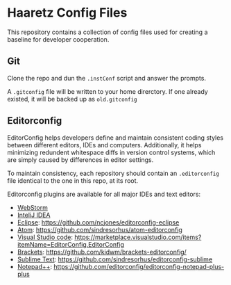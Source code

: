 # Haaretz Config Files

This repository contains a collection of config files used for creating a baseline for developer cooperation.

## Git
Clone the repo and dun the `.instConf` script and answer the prompts.

A `.gitconfig` file will be written to your home direrctory. If one already existed, it will be 
backed up as `old.gitconfig`

## Editorconfig
EditorConfig helps developers define and maintain consistent coding styles between different editors, IDEs and computers. 
Additionally, it helps minimizing redundent whitespace diffs in version control systems, which are simply caused by differences
in editor settings.

To maintain consistency, each repository should contain an `.editorconfig` file identical to the one in this repo, at its root.

Editorconfig plugins are available for all major IDEs and text editors:
- [WebStorm](https://www.jetbrains.com/help/webstorm/2016.1/configuring-code-style.html#editorconfig)
- [InteliJ IDEA](https://www.jetbrains.com/help/idea/2016.1/code-style.html#EditorConfig)
- [Eclipse](https://github.com/ncjones/editorconfig-eclipse): https://github.com/ncjones/editorconfig-eclipse
- [Atom](https://github.com/sindresorhus/atom-editorconfig): https://github.com/sindresorhus/atom-editorconfig
- [Visual Studio code](https://marketplace.visualstudio.com/items?itemName=EditorConfig.EditorConfig): https://marketplace.visualstudio.com/items?itemName=EditorConfig.EditorConfig
- [Brackets](https://github.com/kidwm/brackets-editorconfig/): https://github.com/kidwm/brackets-editorconfig/
- [Sublime Text](https://github.com/sindresorhus/editorconfig-sublime): https://github.com/sindresorhus/editorconfig-sublime
- [Notepad++](https://github.com/editorconfig/editorconfig-notepad-plus-plus): https://github.com/editorconfig/editorconfig-notepad-plus-plus

